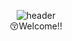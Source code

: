 <div align="center">

  ![header](https://capsule-render.vercel.app/api?type=waving&text=seye0n&color=0:EEFF00,100:a82da8)<br/>
  😚Welcome!!
</div>
